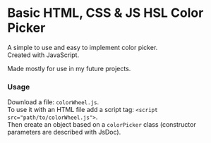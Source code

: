 # Basic HTML, CSS & JS HSL Color Picker

A simple to use and easy to implement color picker.\
Created with JavaScript.

Made mostly for use in my future projects.


### Usage

Download a file: ```colorWheel.js```.\
To use it with an HTML file add a script tag: ```<script src="path/to/colorWheel.js">```.\
Then create an object based on a ```colorPicker``` class (constructor parameters are described with JsDoc).